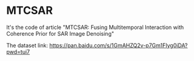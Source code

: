 # MTCSAR
It's the code of article "MTCSAR: Fusing Multitemporal Interaction with Coherence Prior for SAR Image Denoising"

The dataset link: https://pan.baidu.com/s/1GmAHZQ2v-p7Gm1FIyg0iDA?pwd=tui7
